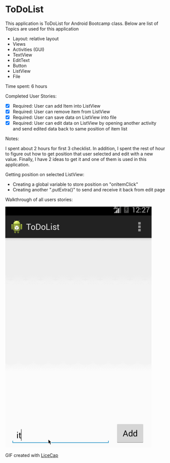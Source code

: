 ToDoList
=========

This application is ToDoList for Android Bootcamp class. Below are list of Topics are used for this application

  - Layout: relative layout
  - Views
  - Activities (GUI)
  - TextView
  - EditText
  - Button
  - ListView
  - File

Time spent: 6 hours

Completed User Stories:

  - [x] Required: User can add Item into ListView
  - [x] Required: User can remove item from ListView
  - [x] Required: User can save data on ListView into file
  - [x] Required: User can edit data on ListView by opening another activity and send edited data back to same position of item list
 
Notes:

I spent about 2 hours for first 3 checklist. In addition, I spent the rest of hour to figure out how to get position that user selected and edit with a new value. Finally, I have 2 ideas to get it and one of them is used in this application.

Getting position on selected ListView:
 
 - Creating a global variable to store position on "onItemClick"
 - Creating another ".putExtra()" to send and receive it back from edit page 
 
Walkthrough of all users stories:

![Video Walkthrough](todolist.gif)

GIF created with [LiceCap]

[LiceCap]:www.cockos.com/licecap/
